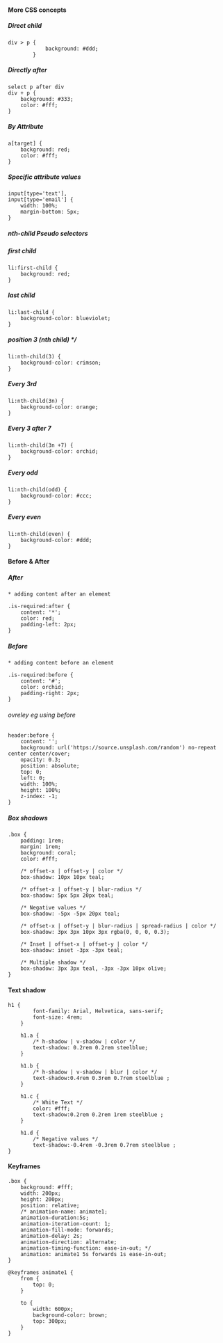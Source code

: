 #### More CSS concepts
##### Direct child     
```
div > p {
            background: #ddd;
        }
```
##### Directly after
```
select p after div
div + p {
    background: #333;
    color: #fff;
}
```        

##### By Attribute
```        
a[target] {
    background: red;
    color: #fff;
}
```

##### Specific attribute values
```         
input[type='text'],
input[type='email'] {
    width: 100%;
    margin-bottom: 5px;
}
```
##### nth-child Pseudo selectors

##### first child
```
li:first-child {
    background: red;
}
```
##### last child
``` 
li:last-child {
    background-color: blueviolet;
}
```
##### position 3 (nth child) */
```
li:nth-child(3) {
    background-color: crimson;
}
```
##### Every 3rd
```
li:nth-child(3n) {
    background-color: orange;
}
```
##### Every 3 after 7
``` 
li:nth-child(3n +7) {
    background-color: orchid;
}
```
##### Every odd
```
li:nth-child(odd) {
    background-color: #ccc;
}
```
##### Every even
```
li:nth-child(even) {
    background-color: #ddd;
}
``` 

#### Before & After
##### After
```
* adding content after an element

.is-required:after {
    content: '*';
    color: red;
    padding-left: 2px;
}
```    
##### Before
```
* adding content before an element

.is-required:before {
    content: '#';
    color: orchid;
    padding-right: 2px;
}
```  
###### ovreley eg using before
```
header:before {
    content: '';
    background: url('https://source.unsplash.com/random') no-repeat center center/cover;
    opacity: 0.3;
    position: absolute;
    top: 0;
    left: 0;
    width: 100%;
    height: 100%;
    z-index: -1;
}
```  
##### Box shadows
```
.box {
    padding: 1rem;
    margin: 1rem;
    background: coral;
    color: #fff;

    /* offset-x | offset-y | color */
    box-shadow: 10px 10px teal;

    /* offset-x | offset-y | blur-radius */
    box-shadow: 5px 5px 20px teal;

    /* Negative values */
    box-shadow: -5px -5px 20px teal;

    /* offset-x | offset-y | blur-radius | spread-radius | color */
    box-shadow: 3px 3px 10px 3px rgba(0, 0, 0, 0.3);

    /* Inset | offset-x | offset-y | color */
    box-shadow: inset -3px -3px teal;

    /* Multiple shadow */
    box-shadow: 3px 3px teal, -3px -3px 10px olive;
}
```

#### Text shadow
```
h1 {
        font-family: Arial, Helvetica, sans-serif;
        font-size: 4rem;
    }

    h1.a {
        /* h-shadow | v-shadow | color */
        text-shadow: 0.2rem 0.2rem steelblue;
    }

    h1.b {
        /* h-shadow | v-shadow | blur | color */
        text-shadow:0.4rem 0.3rem 0.7rem steelblue ;
    }

    h1.c {
        /* White Text */
        color: #fff;
        text-shadow:0.2rem 0.2rem 1rem steelblue ;
    }

    h1.d {
        /* Negative values */
        text-shadow:-0.4rem -0.3rem 0.7rem steelblue ;
}
```

#### Keyframes
```
.box {
    background: #fff;
    width: 200px;
    height: 200px;
    position: relative;
    /* animation-name: animate1;
    animation-duration:5s;
    animation-iteration-count: 1;
    animation-fill-mode: forwards;
    animation-delay: 2s;
    animation-direction: alternate;
    animation-timing-function: ease-in-out; */
    animation: animate1 5s forwards 1s ease-in-out;
}

@keyframes animate1 {
    from {
        top: 0;
    }

    to {
        width: 600px;
        background-color: brown;
        top: 300px;
    }   
}
```